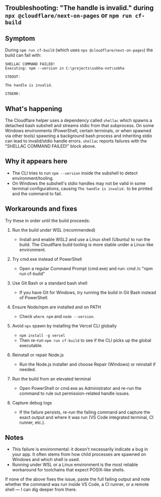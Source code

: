 ## Troubleshooting: "The handle is invalid." during `npx @cloudflare/next-on-pages` or `npm run cf-build`

Symptom
-------
During `npm run cf-build` (which uses `npx @cloudflare/next-on-pages`) the build can fail with:

```
SHELLAC COMMAND FAILED!
Executing: npm --version in C:\projects\sobha-nxt\sobha

STDOUT:

The handle is invalid.

STDERR:

```

What's happening
-----------------
The Cloudflare helper uses a dependency called `shellac` which spawns a detached bash subshell and streams stdio from that subprocess. On some Windows environments (PowerShell, certain terminals, or when spawned via other tools) spawning a background bash process and inheriting stdio can lead to invalid/stdio handle errors. `shellac` reports failures with the "SHELLAC COMMAND FAILED!" block above.

Why it appears here
-------------------
- The CLI tries to run `npm --version` inside the subshell to detect environment/tooling.
- On Windows the subshell's stdio handles may not be valid in some terminal configurations, causing `The handle is invalid.` to be printed and the command to fail.

Workarounds and fixes
---------------------
Try these in order until the build proceeds:

1. Run the build under WSL (recommended)
   - Install and enable WSL2 and use a Linux shell (Ubuntu) to run the build. The Cloudflare build tooling is more stable under a Linux-like environment.

2. Try cmd.exe instead of PowerShell
   - Open a regular Command Prompt (cmd.exe) and run:
     cmd /c "npm run cf-build"

3. Use Git Bash or a standard bash shell
   - If you have Git for Windows, try running the build in Git Bash instead of PowerShell.

4. Ensure Node/npm are installed and on PATH
   - Check `where npm` and `node --version`.

5. Avoid `npx` spawn by installing the Vercel CLI globally
   - `npm install -g vercel`
   - Then re-run `npm run cf-build` to see if the CLI picks up the global executable.

6. Reinstall or repair Node.js
   - Run the Node.js installer and choose Repair (Windows) or reinstall if needed.

7. Run the build from an elevated terminal
   - Open PowerShell or cmd.exe as Administrator and re-run the command to rule out permission-related handle issues.

8. Capture debug logs
   - If the failure persists, re-run the failing command and capture the exact output and where it was run (VS Code integrated terminal, CI runner, etc.).

Notes
-----
- This failure is environmental: it doesn't necessarily indicate a bug in your app. It often stems from how child processes are spawned on Windows and which shell is used.
- Running under WSL or a Linux environment is the most reliable workaround for toolchains that expect POSIX-like shells.

If none of the above fixes the issue, paste the full failing output and note whether the command was run inside VS Code, a CI runner, or a remote shell — I can dig deeper from there.
